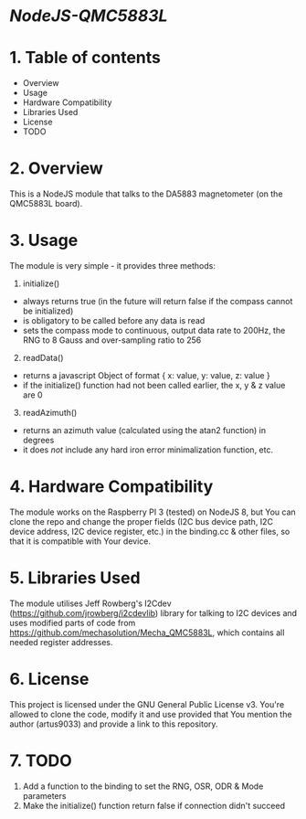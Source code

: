# *NodeJS-QMC5883L*

# 1. Table of contents
- Overview
- Usage
- Hardware Compatibility
- Libraries Used
- License
- TODO

# 2. Overview
This is a NodeJS module that talks to the DA5883 magnetometer (on the QMC5883L board).

# 3. Usage
The module is very simple - it provides three methods:
1. initialize()
* always returns true (in the future will return false if the compass cannot be initialized)
* is obligatory to be called before any data is read
* sets the compass mode to continuous, output data rate to 200Hz, the RNG to 8 Gauss and over-sampling ratio to 256

2. readData()
* returns a javascript Object of format { x: value, y: value, z: value }
* if the initialize() function had not been called earlier, the x, y & z value are 0

3. readAzimuth()
* returns an azimuth value (calculated using the atan2 function) in degrees
* it does *not* include any hard iron error minimalization function, etc.

# 4. Hardware Compatibility
The module works on the Raspberry PI 3 (tested) on NodeJS 8, but You can clone the repo and change the proper fields (I2C bus device path, I2C device address, I2C device register, etc.) in the binding.cc & other files, so that it is compatible with Your device.

# 5. Libraries Used
The module utilises Jeff Rowberg's I2Cdev (https://github.com/jrowberg/i2cdevlib) library for talking to I2C devices and uses modified parts of code from https://github.com/mechasolution/Mecha_QMC5883L, which contains all needed register addresses.

# 6. License
This project is licensed under the GNU General Public License v3. You're allowed to clone the code, modify it and use provided that You mention the author (artus9033) and provide a link to this repository.

# 7. TODO
1. Add a function to the binding to set the RNG, OSR, ODR & Mode parameters
2. Make the initialize() function return false if connection didn't succeed
